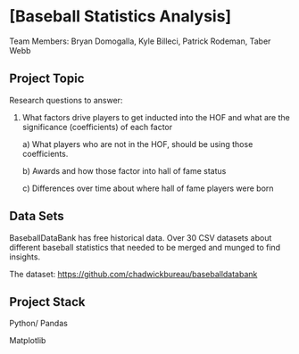 # [Baseball Statistics Analysis]

Team Members: Bryan Domogalla, Kyle Billeci, Patrick Rodeman, Taber Webb

## Project Topic

Research questions to answer: 
1) What factors drive players to get inducted into the HOF and what are the significance (coefficients) of each factor

    a) What players who are not in the HOF, should be using those coefficients.
    
    b) Awards and how those factor into hall of fame status
    
    c) Differences over time about where hall of fame players were born


## Data Sets

BaseballDataBank has free historical data. Over 30 CSV datasets about different baseball statistics that needed to be merged and munged to find insights.

The dataset:
https://github.com/chadwickbureau/baseballdatabank

## Project Stack

Python/ Pandas

Matplotlib







